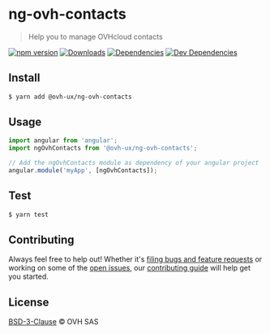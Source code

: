 # ng-ovh-contacts

> Help you to manage OVHcloud contacts

[![npm version](https://badgen.net/npm/v/@ovh-ux/ng-ovh-contacts)](https://www.npmjs.com/package/@ovh-ux/ng-ovh-contacts) [![Downloads](https://badgen.net/npm/dt/@ovh-ux/ng-ovh-contacts)](https://npmjs.com/package/@ovh-ux/ng-ovh-contacts) [![Dependencies](https://badgen.net/david/dep/ovh/manager/packages/components/ng-ovh-contacts)](https://npmjs.com/package/@ovh-ux/ng-ovh-contacts?activeTab=dependencies) [![Dev Dependencies](https://badgen.net/david/dev/ovh/manager/packages/components/ng-ovh-contacts)](https://npmjs.com/package/@ovh-ux/ng-ovh-contacts?activeTab=dependencies)

## Install

```sh
$ yarn add @ovh-ux/ng-ovh-contacts
```

## Usage

```js
import angular from 'angular';
import ngOvhContacts from '@ovh-ux/ng-ovh-contacts';

// Add the ngOvhContacts module as dependency of your angular project
angular.module('myApp', [ngOvhContacts]);
```

## Test

```sh
$ yarn test
```

## Contributing

Always feel free to help out! Whether it's [filing bugs and feature requests](https://github.com/ovh/manager/issues/new) or working on some of the [open issues](https://github.com/ovh/manager/issues), our [contributing guide](https://github.com/ovh/manager/blob/master/CONTRIBUTING.md) will help get you started.

## License

[BSD-3-Clause](LICENSE) © OVH SAS
